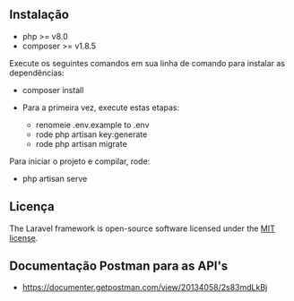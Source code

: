 ## Instalação

- php >= v8.0
- composer >= v1.8.5

Execute os seguintes comandos em sua linha de comando para instalar as dependências:

- composer install

* Para a primeira vez, execute estas etapas:

  - renomeie .env.example to .env
  - rode php artisan key:generate
  - rode php artisan migrate

Para iniciar o projeto e compilar, rode:

- php artisan serve

## Licença

The Laravel framework is open-source software licensed under the [MIT license](https://opensource.org/licenses/MIT).

## Documentação Postman para as API's

- https://documenter.getpostman.com/view/20134058/2s83mdLkBj
